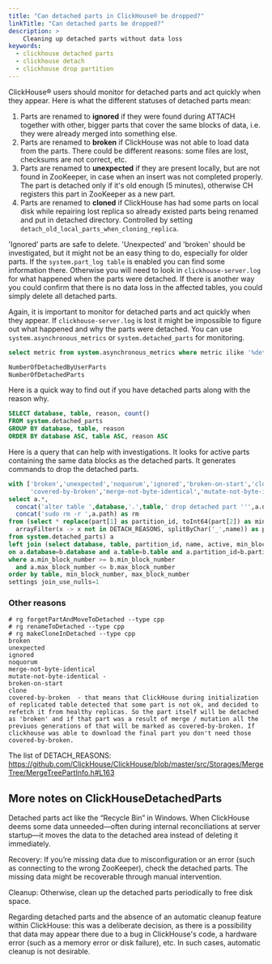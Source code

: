 ```yaml
---
title: "Can detached parts in ClickHouse® be dropped?"
linkTitle: "Can detached parts be dropped?"
description: >
    Cleaning up detached parts without data loss
keywords: 
  - clickhouse detached parts
  - clickhouse detach
  - clickhouse drop partition
---
```

ClickHouse® users should monitor for detached parts and act quickly when they appear. Here is what the different statuses of detached parts mean:

1. Parts are renamed to **ignored** if they were found during ATTACH together with other, bigger parts that cover the same blocks of data, i.e. they were already merged into something else.
2. Parts are renamed to **broken** if ClickHouse was not able to load data from the parts. There could be different reasons: some files are lost, checksums are not correct, etc.
3. Parts are renamed to **unexpected** if they are present locally, but are not found in ZooKeeper, in case when an insert was not completed properly. The part is detached only if it's old enough (5 minutes), otherwise CH registers this part in ZooKeeper as a new part.
4. Parts are renamed to **cloned** if ClickHouse has had some parts on local disk while repairing lost replica so already existed parts being renamed and put in detached directory. Controlled by setting `detach_old_local_parts_when_cloning_replica`.

'Ignored' parts are safe to delete. 'Unexpected' and 'broken' should be investigated, but it might not be an easy thing to do, especially for older parts. If the `system.part_log table` is enabled you can find some information there. Otherwise you will need to look in `clickhouse-server.log` for what happened when the parts were detached.
If there is another way you could confirm that there is no data loss in the affected tables, you could simply delete all detached parts.

Again, it is important to monitor for detached parts and act quickly when they appear. If `clickhouse-server.log` is lost it might be impossible to figure out what happened and why the parts were detached.
You can use `system.asynchronous_metrics` or `system.detached_parts` for monitoring.
```sql
select metric from system.asynchronous_metrics where metric ilike '%detach%'

NumberOfDetachedByUserParts
NumberOfDetachedParts
```

Here is a quick way to find out if you have detached parts along with the reason why. 
```sql
SELECT database, table, reason, count()
FROM system.detached_parts
GROUP BY database, table, reason
ORDER BY database ASC, table ASC, reason ASC
```

Here is a query that can help with investigations. It looks for active parts containing the same data blocks as the detached parts. It 
generates commands to drop the detached parts. 

```sql
with ['broken','unexpected','noquorum','ignored','broken-on-start','clone','attaching','deleting','tmp-fetch',
      'covered-by-broken','merge-not-byte-identical','mutate-not-byte-identical','broken-from-backup'] as DETACH_REASONS
select a.*,
  concat('alter table ',database,'.',table,' drop detached part ''',a.name,''' settings allow_drop_detached=1;') as drop,
  concat('sudo rm -r ',a.path) as rm
from (select * replace(part[1] as partition_id, toInt64(part[2]) as min_block_number, toInt64(part[3]) as max_block_number),
  arrayFilter(x -> x not in DETACH_REASONS, splitByChar('_',name)) as part
from system.detached_parts) a
left join (select database, table, partition_id, name, active, min_block_number, max_block_number from system.parts where active) b 
on a.database=b.database and a.table=b.table and a.partition_id=b.partition_id
where a.min_block_number >= b.min_block_number
  and a.max_block_number <= b.max_block_number
order by table, min_block_number, max_block_number
settings join_use_nulls=1
```

### Other reasons

```
# rg forgetPartAndMoveToDetached --type cpp
# rg renameToDetached --type cpp
# rg makeCloneInDetached --type cpp
broken
unexpected
ignored
noquorum
merge-not-byte-identical
mutate-not-byte-identical - 
broken-on-start
clone
covered-by-broken  - that means that ClickHouse during initialization of replicated table detected that some part is not ok, and decided to refetch it from healthy replicas. So the part itself will be detached as 'broken' and if that part was a result of merge / mutation all the previuos generations of that will be marked as covered-by-broken. If clickhouse was able to download the final part you don't need those covered-by-broken.
```

The list of DETACH_REASONS: https://github.com/ClickHouse/ClickHouse/blob/master/src/Storages/MergeTree/MergeTreePartInfo.h#L163

## More notes on ClickHouseDetachedParts

Detached parts act like the “Recycle Bin” in Windows. When ClickHouse deems some data unneeded—often during internal reconciliations at server startup—it moves the data to the detached area instead of deleting it immediately.

Recovery: If you’re missing data due to misconfiguration or an error (such as connecting to the wrong ZooKeeper), check the detached parts. The missing data might be recoverable through manual intervention.

Cleanup: Otherwise, clean up the detached parts periodically to free disk space.

Regarding detached parts and the absence of an automatic cleanup feature within ClickHouse: this was a deliberate decision, as there is a possibility that data may appear there due to a bug in ClickHouse's code, a hardware error (such as a memory error or disk failure), etc. In such cases, automatic cleanup is not desirable.
